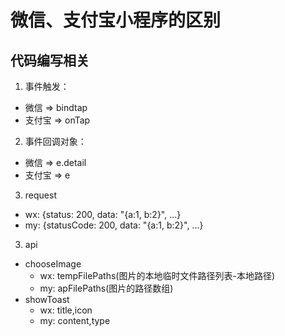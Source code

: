 # 微信、支付宝小程序的区别
## 代码编写相关
1. 事件触发：
  * 微信 => bindtap
  * 支付宝 => onTap
2. 事件回调对象：
  * 微信 => e.detail
  * 支付宝 => e
3. request
  * wx: {status: 200, data: "{a:1, b:2}", ...}
  * my: {statusCode: 200, data: "{a:1, b:2}", ...}
3. api
  * chooseImage
    + wx: tempFilePaths(图片的本地临时文件路径列表-本地路径)
    + my: apFilePaths(图片的路径数组)
  * showToast
    + wx: title,icon
    + my: content,type